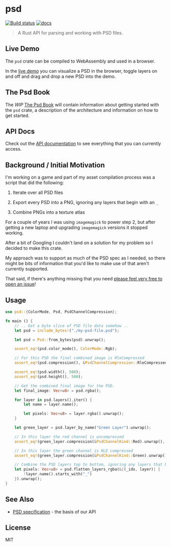 psd
===

[![Build status](https://circleci.com/gh/chinedufn/psd.svg?style=shield&circle-token=:circle-token)](https://circleci.com/gh/chinedufn/psd) [![docs](https://docs.rs/psd/badge.svg)](https://docs.rs/psd)

> A Rust API for parsing and working with PSD files.

## Live Demo

The `psd` crate can be compiled to WebAssembly and used in a browser.

In the [live demo](https://chinedufn.github.io/psd/drag-drop-demo/) you can visualize a PSD in the browser,
toggle layers on and off and drag and drop a new PSD into the demo.

## The Psd Book

The _WIP_ [The Psd Book](https://chinedufn.github.io/psd) will contain information about getting started with the `psd` crate,
a description of the architecture and information on how to get started.

## API Docs

Check out the [API documentation](https://chinedufn.github.io/psd/api/psd) to see everything that you can currently access.

## Background / Initial Motivation

I'm working on a game and part of my asset compilation process was a script that did the following:

1. Iterate over all PSD files

2. Export every PSD into a PNG, ignoring any layers that begin with an `_`

3. Combine PNGs into a texture atlas

For a couple of years I was using `imagemagick` to power step 2, but after getting a new laptop and upgrading `imagemagick` versions it stopped working.

After a bit of Googling I couldn't land on a solution for my problem so I decided to make this crate.

My approach was to support as much of the PSD spec as I needed, so there might be bits of information that you'd like to make use of that aren't currently supported.

That said, if there's anything missing that you need [please feel very free to open an issue](https://github.com/chinedufn/psd/issues)!

## Usage

```rust
use psd::{ColorMode, Psd, PsdChannelCompression};

fn main () {
    // .. Get a byte slice of PSD file data somehow ..
    let psd = include_bytes!("./my-psd-file.psd");

    let psd = Psd::from_bytes(psd).unwrap();

    assert_eq!(psd.color_mode(), ColorMode::Rgb);

    // For this PSD the final combined image is RleCompressed
    assert_eq!(psd.compression(), &PsdChannelCompression::RleCompressed);

    assert_eq!(psd.width(), 500);
    assert_eq!(psd.height(), 500);

    // Get the combined final image for the PSD.
    let final_image: Vec<u8> = psd.rgba();

    for layer in psd.layers().iter() {
        let name = layer.name();

        let pixels: Vec<u8> = layer.rgba().unwrap();
    }

    let green_layer = psd.layer_by_name("Green Layer").unwrap();

    // In this layer the red channel is uncompressed
    assert_eq!(green_layer.compression(&PsdChannelKind::Red).unwrap(), PsdChannelCompression::RawData);

    // In this layer the green channel is RLE compressed
    assert_eq!(green_layer.compression(&PsdChannelKind::Green).unwrap(), PsdChannelCompression::RleCompressed);

    // Combine the PSD layers top to bottom, ignoring any layers that begin with an `_`
    let pixels: Vec<u8> = psd.flatten_layers_rgba(&|(_idx, layer)| {
        !layer.name().starts_with("_")
    }).unwrap();
}
```

## See Also

- [PSD specification](https://www.adobe.com/devnet-apps/photoshop/fileformatashtml/) - the basis of our API

## License

MIT
